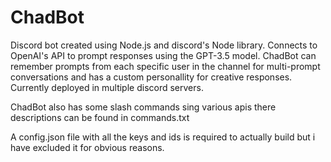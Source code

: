 # ChadBot
Discord bot created using Node.js and discord's Node library. Connects to OpenAI's API to prompt responses using the GPT-3.5 model. 
ChadBot can remember prompts from each specific user in the channel for multi-prompt conversations and has a custom personallity for creative responses. 
Currently deployed in multiple discord servers.

ChadBot also has some slash commands sing various apis there descriptions can be found in commands.txt

A config.json file with all the keys and ids is required to actually build but i have excluded it for obvious reasons.
